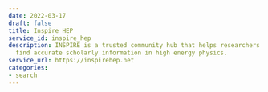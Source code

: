 ```yaml
---
date: 2022-03-17
draft: false
title: Inspire HEP
service_id: inspire_hep
description: INSPIRE is a trusted community hub that helps researchers to share and
  find accurate scholarly information in high energy physics.
service_url: https://inspirehep.net
categories:
- search
---
```



